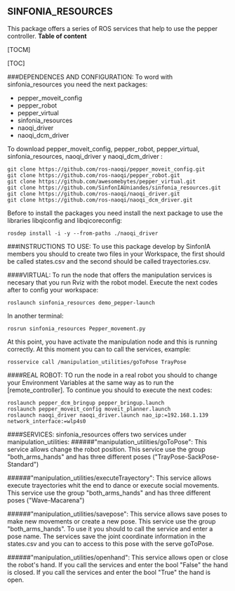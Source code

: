 SINFONIA_RESOURCES
-------------
This package offers a series of ROS services that help to use the pepper controller.
**Table of content**

[TOCM]

[TOC]

###DEPENDENCES AND CONFIGURATION:
To word with sinfonia_resources you need the next packages:
- pepper_moveit_config
- pepper_robot
- pepper_virtual
- sinfonia_resources
- naoqi_driver
- naoqi_dcm_driver

To download pepper_moveit_config, pepper_robot, pepper_virtual, sinfonia_resources, naoqi_driver y naoqi_dcm_driver  :
```ROS
git clone https://github.com/ros-naoqi/pepper_moveit_config.git
git clone https://github.com/ros-naoqi/pepper_robot.git
git clone https://github.com/awesomebytes/pepper_virtual.git
git clone https://github.com/SinfonIAUniandes/sinfonia_resources.git
git clone https://github.com/ros-naoqi/naoqi_driver.git
git clone https://github.com/ros-naoqi/naoqi_dcm_driver.git
```

Before to install the packages you need install the next package to use the libraries libqiconfig and libqicoreconfig:
```ROS
rosdep install -i -y --from-paths ./naoqi_driver
```
###INSTRUCTIONS TO USE:
To use this package develop by SinfonIA members you should to create two files in your Workspace, the first should be called states.csv and the second should be called trayectories.csv.

####VIRTUAL:
To run the node that offers the manipulation services is necesary that you run Rviz with the robot model. Execute the next codes after to config your workspace:
```ROS
roslaunch sinfonia_resources demo_pepper-launch
```
In another terminal:
```ROS
rosrun sinfonia_resources Pepper_movement.py
```
At this point, you have activate the manipulation node and this is running correctly. At this moment you can to call the services, example:
```ROS
rosservice call /manipulation_utilities/goToPose TrayPose
```

####REAL ROBOT:
TO run the node in a real robot you should to change your Environment Variables at the same way as to run the [remote_controller]. To continue you should to execute the next codes:
```ROS
roslaunch pepper_dcm_bringup pepper_bringup.launch
roslaunch pepper_moveit_config moveit_planner.launch
roslaunch naoqi_driver naoqi_driver.launch nao_ip:=192.168.1.139 network_interface:=wlp4s0
```
####SERVICES:
sinfonia_resources offers two services under manipulation_utilities:
######"manipulation_utilities/goToPose":
This service allows change the robot position. This service use the group "both_arms_hands" and
has three different poses ("TrayPose-SackPose-Standard")

######"manipulation_utilities/executeTrayectory":
This service allows execute trayectories whit the end to dance or execute social movements. This service use the group "both_arms_hands" and  has three different poses ("Wave-Macarena")

######"manipulation_utilities/savepose":
This service allows save poses to make new movements or create a new pose. This service use the group "both_arms_hands". To use it you should to call the service and enter a pose name. The services save the joint coordinate information in the states.csv and you can to access to this pose with the serve goToPose.

######"manipulation_utilities/openhand":
This service allows open or close the robot's hand. If you call the services and enter the bool "False" the hand is closed. If you call the services and enter the bool "True" the hand is open.

